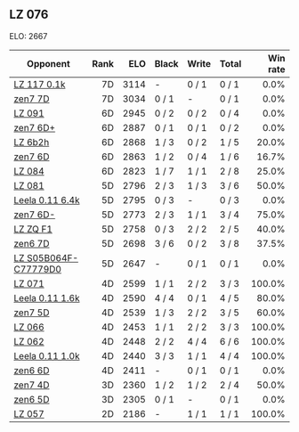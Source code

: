 ## LZ 076 ##

ELO: 2667

Opponent | Rank | ELO | Black | Write | Total | Win rate
---------|-----:|----:|-------|-------|-------|-------:
[LZ 117 0.1k](LZ%20117%200.1k.md) | 7D | 3114 | - | 0 / 1 | 0 / 1 | 0.0%
[zen7 7D](zen7%207D.md) | 7D | 3034 | 0 / 1 | - | 0 / 1 | 0.0%
[LZ 091](LZ%20091.md) | 6D | 2945 | 0 / 2 | 0 / 2 | 0 / 4 | 0.0%
[zen7 6D+](zen7%206D+.md) | 6D | 2887 | 0 / 1 | 0 / 1 | 0 / 2 | 0.0%
[LZ 6b2h](LZ%206b2h.md) | 6D | 2868 | 1 / 3 | 0 / 2 | 1 / 5 | 20.0%
[zen7 6D](zen7%206D.md) | 6D | 2863 | 1 / 2 | 0 / 4 | 1 / 6 | 16.7%
[LZ 084](LZ%20084.md) | 6D | 2823 | 1 / 7 | 1 / 1 | 2 / 8 | 25.0%
[LZ 081](LZ%20081.md) | 5D | 2796 | 2 / 3 | 1 / 3 | 3 / 6 | 50.0%
[Leela 0.11 6.4k](Leela%200.11%206.4k.md) | 5D | 2795 | 0 / 3 | - | 0 / 3 | 0.0%
[zen7 6D-](zen7%206D-.md) | 5D | 2773 | 2 / 3 | 1 / 1 | 3 / 4 | 75.0%
[LZ ZQ F1](LZ%20ZQ%20F1.md) | 5D | 2758 | 0 / 3 | 2 / 2 | 2 / 5 | 40.0%
[zen6 7D](zen6%207D.md) | 5D | 2698 | 3 / 6 | 0 / 2 | 3 / 8 | 37.5%
[LZ S05B064F-C77779D0](LZ%20S05B064F-C77779D0.md) | 5D | 2647 | - | 0 / 1 | 0 / 1 | 0.0%
[LZ 071](LZ%20071.md) | 4D | 2599 | 1 / 1 | 2 / 2 | 3 / 3 | 100.0%
[Leela 0.11 1.6k](Leela%200.11%201.6k.md) | 4D | 2590 | 4 / 4 | 0 / 1 | 4 / 5 | 80.0%
[zen7 5D](zen7%205D.md) | 4D | 2539 | 1 / 3 | 2 / 2 | 3 / 5 | 60.0%
[LZ 066](LZ%20066.md) | 4D | 2453 | 1 / 1 | 2 / 2 | 3 / 3 | 100.0%
[LZ 062](LZ%20062.md) | 4D | 2448 | 2 / 2 | 4 / 4 | 6 / 6 | 100.0%
[Leela 0.11 1.0k](Leela%200.11%201.0k.md) | 4D | 2440 | 3 / 3 | 1 / 1 | 4 / 4 | 100.0%
[zen6 6D](zen6%206D.md) | 4D | 2411 | - | 0 / 1 | 0 / 1 | 0.0%
[zen7 4D](zen7%204D.md) | 3D | 2360 | 1 / 2 | 1 / 2 | 2 / 4 | 50.0%
[zen6 5D](zen6%205D.md) | 3D | 2305 | 0 / 1 | - | 0 / 1 | 0.0%
[LZ 057](LZ%20057.md) | 2D | 2186 | - | 1 / 1 | 1 / 1 | 100.0%
